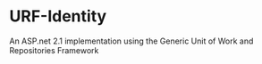 # URF-Identity
An ASP.net 2.1 implementation using the Generic Unit of Work and Repositories Framework
